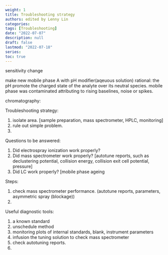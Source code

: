 ```yaml
---
weight: 1
title: Troubleshooting strategy
authors: edited by Lenny Lin
categories:
tags: [Troubleshooting]
date: "2022-07-07"
description: null
draft: false
lastmod: "2022-07-18"
series:
toc: true
---
```



<!--more-->

sensitivity change

make new mobile phase A with pH modifier(aqeuous solution)  rational: the pH promote the charged state of the analyte over its neutral species.
mobile phase was contaminated attributing to rising baselines, noise or spikes.

chromatography: 




Troubleshooting strategy:
1) isolate area. [sample preparation, mass spectrometer, HPLC, monitoring]  
2) rule out simple problem.  
3) 

Questions to be answered:  
1) Did electrospray ionization work properly?
2) Did mass spectrometer work properly? [autotune reports, such as declustering potential, collision energy, collision exit cell potential, pressure]
3) Did LC work properly? [mobile phase ageing



Steps:  
1) check mass spectrometer performance. (autotune reports, parameters, asymmetric spray (blockage))
2) 



Useful diagnostic tools: 
1) a known standard  
2) unschedule method  
3) monitoring plots of internal standards, blank, instrument parameters  
4) infusion the tuning solution to check mass spectrometer  
5) check autotuning reports.  
6) 




